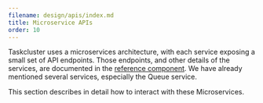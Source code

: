 ```yaml
---
filename: design/apis/index.md
title: Microservice APIs
order: 10
---
```


Taskcluster uses a microservices architecture, with each service exposing a
small set of API endpoints. Those endpoints, and other details of the
services, are documented in the [reference component](/docs/reference).
We have already mentioned several services, especially the Queue service.

This section describes in detail how to interact with these Microservices.